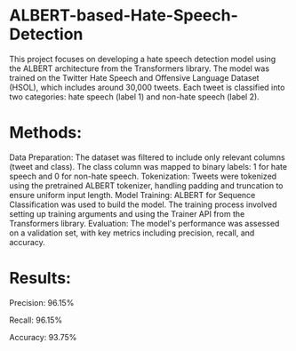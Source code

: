 # ALBERT-based-Hate-Speech-Detection

This project focuses on developing a hate speech detection model using the ALBERT architecture from the Transformers library. The model was trained on the Twitter Hate Speech and Offensive Language Dataset (HSOL), which includes around 30,000 tweets. Each tweet is classified into two categories: hate speech (label 1) and non-hate speech (label 2).

# Methods:

Data Preparation: The dataset was filtered to include only relevant columns (tweet and class). The class column was mapped to binary labels: 1 for hate speech and 0 for non-hate speech.
Tokenization: Tweets were tokenized using the pretrained ALBERT tokenizer, handling padding and truncation to ensure uniform input length.
Model Training: ALBERT for Sequence Classification was used to build the model. The training process involved setting up training arguments and using the Trainer API from the Transformers library.
Evaluation: The model's performance was assessed on a validation set, with key metrics including precision, recall, and accuracy.

# Results:

Precision: 96.15%

Recall: 96.15%

Accuracy: 93.75%
